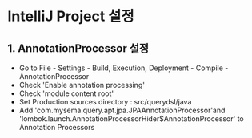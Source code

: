 # IntelliJ Project 설정

## 1. AnnotationProcessor 설정
 - Go to File - Settings - Build, Execution, Deployment - Compile - AnnotationProcessor
 - Check 'Enable annotation processing'
 - Check 'module content root'
 - Set Production sources directory : src/querydsl/java
 - Add 'com.mysema.query.apt.jpa.JPAAnnotationProcessor'and
 'lombok.launch.AnnotationProcessorHider$AnnotationProcessor' to Annotation Processors

